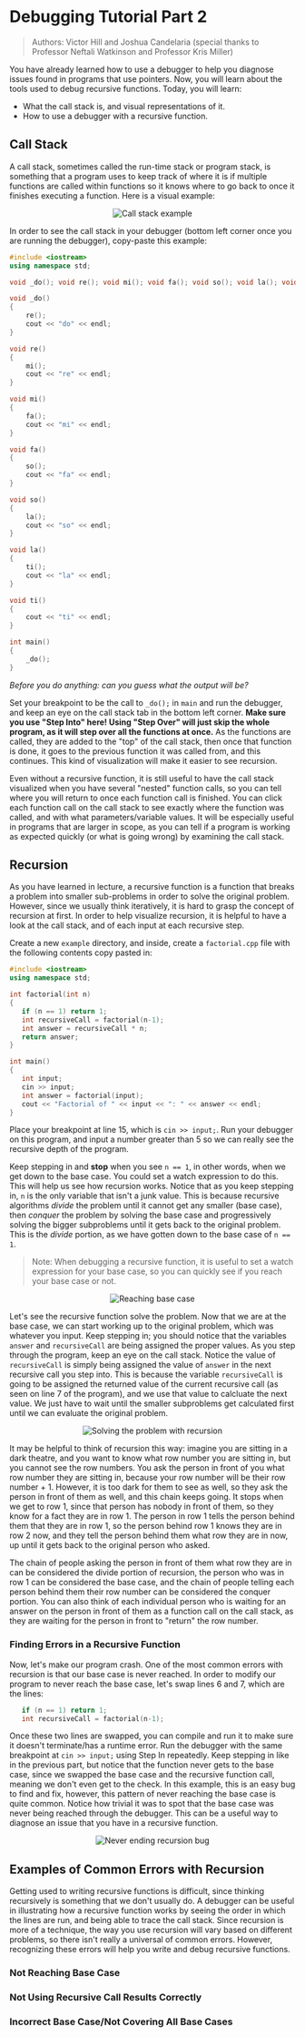 # Debugging Tutorial Part 2

> Authors: Victor Hill and Joshua Candelaria (special thanks to Professor Neftali Watkinson and Professor Kris Miller)

You have already learned how to use a debugger to help you diagnose issues found in programs that use pointers. Now, you will learn about the tools used to debug recursive functions. Today, you will learn:

* What the call stack is, and visual representations of it.
* How to use a debugger with a recursive function.

## Call Stack

A call stack, sometimes called the run-time stack or program stack, is something that a program uses to keep track of where it is if multiple functions are called within functions so it knows where to go back to once it finishes executing a function. Here is a visual example:

<p align="center">
    <img src= "images/callstack.png" alt="Call stack example">
</p>

In order to see the call stack in your debugger (bottom left corner once you are running the debugger), copy-paste this example:

```cpp
#include <iostream>
using namespace std;

void _do(); void re(); void mi(); void fa(); void so(); void la(); void ti();

void _do()
{
    re();
    cout << "do" << endl;
}

void re()
{
    mi();
    cout << "re" << endl;
}

void mi()
{
    fa();
    cout << "mi" << endl;
}

void fa()
{
    so();
    cout << "fa" << endl;
}

void so()
{
    la();
    cout << "so" << endl;
}

void la()
{
    ti();
    cout << "la" << endl;
}

void ti()
{
    cout << "ti" << endl;
}

int main()
{
    _do();
}
```
*Before you do anything: can you guess what the output will be?*

Set your breakpoint to be the call to `_do();` in `main` and run the debugger, and keep an eye on the call stack tab in the bottom left corner. **Make sure you use "Step Into" here! Using "Step Over" will just skip the whole program, as it will step over all the functions at once.** As the functions are called, they are added to the "top" of the call stack, then once that function is done, it goes to the previous function it was called from, and this continues. This kind of visualization will make it easier to see recursion.

Even without a recursive function, it is still useful to have the call stack visualized when you have several "nested" function calls, so you can tell where you will return to once each function call is finished. You can click each function call on the call stack to see exactly where the function was called, and with what parameters/variable values. It will be especially useful in programs that are larger in scope, as you can tell if a program is working as expected quickly (or what is going wrong) by examining the call stack.

## Recursion 

As you have learned in lecture, a recursive function is a function that breaks a problem into smaller sub-problems in order to solve the original problem. However, since we usually think iteratively, it is hard to grasp the concept of recursion at first. In order to help visualize recursion, it is helpful to have a look at the call stack, and of each input at each recursive step.

Create a new `example` directory, and inside, create a `factorial.cpp` file with the following contents copy pasted in:

```cpp
#include <iostream>
using namespace std;

int factorial(int n)
{
   if (n == 1) return 1;
   int recursiveCall = factorial(n-1);
   int answer = recursiveCall * n;
   return answer;
}

int main()
{
   int input;
   cin >> input;
   int answer = factorial(input);
   cout << "Factorial of " << input << ": " << answer << endl;
}
```

Place your breakpoint at line 15, which is `cin >> input;`. Run your debugger on this program, and input a number greater than 5 so we can really see the recursive depth of the program. 

Keep stepping in and **stop** when you see `n == 1`, in other words, when we get down to the base case. You could set a watch expression to do this. This will help us see how recursion works. Notice that as you keep stepping in, `n` is the only variable that isn't a junk value. This is because recursive algorithms *divide* the problem until it cannot get any smaller (base case), then *conquer* the problem by solving the base case and progressively solving the bigger subproblems until it gets back to the original problem. This is the *divide* portion, as we have gotten down to the base case of `n == 1`.

> Note: When debugging a recursive function, it is useful to set a watch expression for your base case, so you can quickly see if you reach your base case or not.

<p align="center">
    <img src="images/reachingbasecase.gif" alt="Reaching base case">
</p>

Let's see the recursive function solve the problem. Now that we are at the base case, we can start working up to the original problem, which was whatever you input. Keep stepping in; you should notice that the variables `answer` and `recursiveCall` are being assigned the proper values. As you step through the program, keep an eye on the call stack. Notice the value of `recursiveCall` is simply being assigned the value of `answer` in the next recursive call you step into. This is because the variable `recursiveCall` is going to be assigned the returned value of the current recursive call (as seen on line 7 of the program), and we use that value to calcluate the next value. We just have to wait until the smaller subproblems get calculated first until we can evaluate the original problem.

<p align="center">
    <img src="images/returnrecursion.gif" alt="Solving the problem with recursion">
</p>

It may be helpful to think of recursion this way: imagine you are sitting in a dark theatre, and you want to know what row number you are sitting in, but you cannot see the row numbers. You ask the person in front of you what row number they are sitting in, because your row number will be their row number + 1. However, it is too dark for them to see as well, so they ask the person in front of them as well, and this chain keeps going. It stops when we get to row 1, since that person has nobody in front of them, so they know for a fact they are in row 1. The person in row 1 tells the person behind them that they are in row 1, so the person behind row 1 knows they are in row 2 now, and they tell the person behind them what row they are in now, up until it gets back to the original person who asked.

The chain of people asking the person in front of them what row they are in can be considered the divide portion of recursion, the person who was in row 1 can be considered the base case, and the chain of people telling each person behind them their row number can be considered the conquer portion. You can also think of each individual person who is waiting for an answer on the person in front of them as a function call on the call stack, as they are waiting for the person in front to "return" the row number.

### Finding Errors in a Recursive Function

Now, let's make our program crash. One of the most common errors with recursion is that our base case is never reached. In order to modify our program to never reach the base case, let's swap lines 6 and 7, which are the lines:

```cpp
   if (n == 1) return 1;
   int recursiveCall = factorial(n-1);
```

Once these two lines are swapped, you can compile and run it to make sure it doesn't terminate/has a runtime error. Run the debugger with the same breakpoint at `cin >> input;` using Step In repeatedly. Keep stepping in like in the previous part, but notice that the function never gets to the base case, since we swapped the base case and the recursive function call, meaning we don't even get to the check. In this example, this is an easy bug to find and fix, however, this pattern of never reaching the base case is quite common. Notice how trivial it was to spot that the base case was never being reached through the debugger. This can be a useful way to diagnose an issue that you have in a recursive function.

<p align="center">
    <img src="images/recursionbug.gif" alt="Never ending recursion bug">
</p>

## Examples of Common Errors with Recursion

Getting used to writing recursive functions is difficult, since thinking recursively is something that we don't usually do. A debugger can be useful in illustrating how a recursive function works by seeing the order in which the lines are run, and being able to trace the call stack. Since recursion is more of a technique, the way you use recursion will vary based on different problems, so there isn't really a universal of common errors. However, recognizing these errors will help you write and debug recursive functions.

### Not Reaching Base Case

### Not Using Recursive Call Results Correctly

### Incorrect Base Case/Not Covering All Base Cases